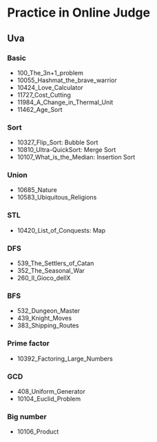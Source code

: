 Practice in Online Judge
===

## Uva
### Basic
+ 100\_The\_3n+1\_problem
+ 10055\_Hashmat\_the\_brave\_warrior
+ 10424\_Love\_Calculator
+ 11727\_Cost\_Cutting
+ 11984\_A\_Change\_in\_Thermal\_Unit
+ 11462\_Age\_Sort

### Sort
+ 10327\_Flip\_Sort: Bubble Sort
+ 10810\_Ultra-QuickSort: Merge Sort
+ 10107\_What\_is\_the\_Median: Insertion Sort

### Union
+ 10685\_Nature
+ 10583\_Ubiquitous\_Religions

### STL
+ 10420\_List\_of\_Conquests: Map

### DFS
+ 539\_The\_Settlers\_of\_Catan
+ 352\_The\_Seasonal\_War
+ 260\_Il\_Gioco\_dellX

### BFS
+ 532\_Dungeon\_Master
+ 439\_Knight\_Moves
+ 383\_Shipping\_Routes

### Prime factor
+ 10392\_Factoring\_Large\_Numbers

### GCD
+ 408\_Uniform\_Generator
+ 10104\_Euclid\_Problem

### Big number
+ 10106\_Product

